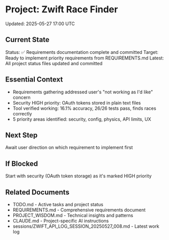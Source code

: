 # Project: Zwift Race Finder
Updated: 2025-05-27 17:00 UTC

## Current State
Status: ✅ Requirements documentation complete and committed
Target: Ready to implement priority requirements from REQUIREMENTS.md
Latest: All project status files updated and committed

## Essential Context
- Requirements gathering addressed user's "not working as I'd like" concern
- Security HIGH priority: OAuth tokens stored in plain text files
- Tool verified working: 16.1% accuracy, 26/26 tests pass, finds races correctly
- 5 priority areas identified: security, config, physics, API limits, UX

## Next Step
Await user direction on which requirement to implement first

## If Blocked
Start with security (OAuth token storage) as it's marked HIGH priority

## Related Documents
- TODO.md - Active tasks and project status
- REQUIREMENTS.md - Comprehensive requirements document
- PROJECT_WISDOM.md - Technical insights and patterns
- CLAUDE.md - Project-specific AI instructions
- sessions/ZWIFT_API_LOG_SESSION_20250527_008.md - Latest work log